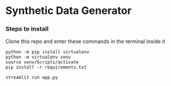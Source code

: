# Synthetic Data Generator

### Steps to install

Clone this repo and enter these commands in the terminal inside it

```
python -m pip install virtualenv
python -m virtualenv venv
source venv/Scripts/activate
pip install -r requirements.txt

streamlit run app.py
```